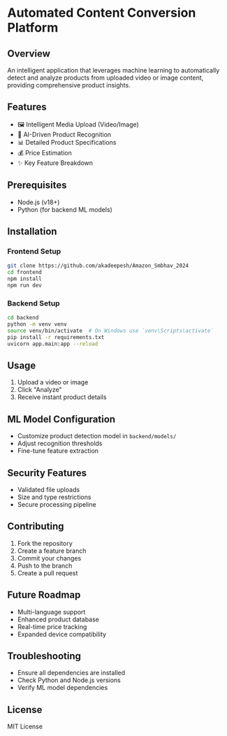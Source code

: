 # Automated Content Conversion Platform

## Overview
An intelligent application that leverages machine learning to automatically detect and analyze products from uploaded video or image content, providing comprehensive product insights.

## Features
- 🖼️ Intelligent Media Upload (Video/Image)
- 🤖 AI-Driven Product Recognition
- 📊 Detailed Product Specifications
- 💰 Price Estimation
- ✨ Key Feature Breakdown

## Prerequisites
- Node.js (v18+)
- Python (for backend ML models)

## Installation

### Frontend Setup
```bash
git clone https://github.com/akadeepesh/Amazon_Smbhav_2024
cd frontend
npm install
npm run dev
```

### Backend Setup
```bash
cd backend
python -m venv venv
source venv/bin/activate  # On Windows use `venv\Scripts\activate`
pip install -r requirements.txt
uvicorn app.main:app --reload

```

## Usage
1. Upload a video or image
2. Click "Analyze"
3. Receive instant product details

## ML Model Configuration
- Customize product detection model in `backend/models/`
- Adjust recognition thresholds
- Fine-tune feature extraction

## Security Features
- Validated file uploads
- Size and type restrictions
- Secure processing pipeline


## Contributing
1. Fork the repository
2. Create a feature branch
3. Commit your changes
4. Push to the branch
5. Create a pull request

## Future Roadmap
- Multi-language support
- Enhanced product database
- Real-time price tracking
- Expanded device compatibility

## Troubleshooting
- Ensure all dependencies are installed
- Check Python and Node.js versions
- Verify ML model dependencies

## License
MIT License
